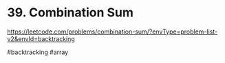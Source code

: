 # 39. Combination Sum
https://leetcode.com/problems/combination-sum/?envType=problem-list-v2&envId=backtracking

#backtracking #array
